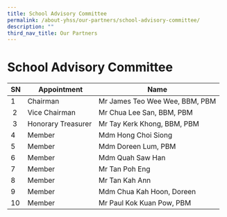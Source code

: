```yaml
---
title: School Advisory Committee
permalink: /about-yhss/our-partners/school-advisory-committee/
description: ""
third_nav_title: Our Partners
---
```

# **School Advisory Committee**



| SN |  Appointment | Name |
| -------- | -------- | -------- |
| 1     | Chairman | Mr James Teo Wee Wee, BBM, PBM     |
|  2     | Vice Chairman | Mr Chua Lee San,   BBM, PBM     |
|  3     | Honorary Treasurer | Mr Tay Kerk Khong,  BBM, PBM     |
| 4 | Member | Mdm Hong Choi Siong | 
| 5 | Member | Mdm Doreen Lum,  PBM |
| 6 | Member | Mdm Quah Saw Han |
| 7 | Member | Mr Tan Poh Eng |
| 8 | Member | Mr Tan Kah Ann |
| 9 | Member | Mdm Chua Kah Hoon, Doreen |
| 10 | Member | Mr Paul Kok Kuan Pow, PBM |

